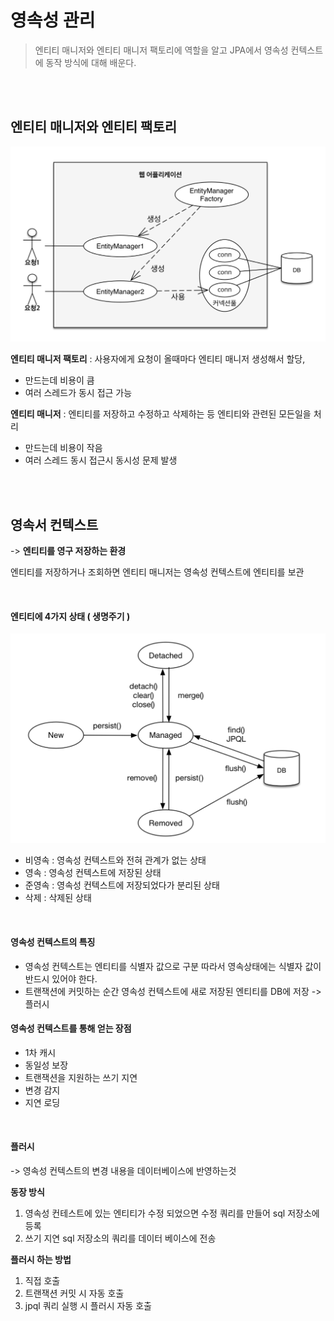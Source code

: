 # 영속성 관리

> 엔티티 매니저와 엔티티 매니저 팩토리에 역할을 알고  JPA에서 영속성 컨텍스트에 동작 방식에 대해 배운다. 

<br/>

<br/>

## 엔티티 매니저와 엔티티 팩토리

![엔티티 매니저 팩토리와 엔티티 매니저](./image/1.png)

**엔티티 매니저 팩토리** : 사용자에게 요청이 올때마다 엔티티 매니저 생성해서 할당, 

- 만드는데 비용이 큼
- 여러 스레드가 동시 접근 가능

**엔티티 매니저** : 엔티티를 저장하고 수정하고 삭제하는 등 엔티티와 관련된 모든일을 처리

- 만드는데 비용이 작음
- 여러 스레드 동시 접근시 동시성 문제 발생

<br/>

<br/>

## 영속서 컨텍스트

-> **엔티티를 영구 저장하는 환경**

엔티티를 저장하거나 조회하면 엔티티 매니저는 영속성 컨텍스트에 엔티티를 보관

<br/>

#### 엔티티에 4가지 상태 ( 생명주기 )

![엔티티에 4가지 상태](./image/2.png)

- 비영속 : 영속성 컨텍스트와 전혀 관계가 없는 상태
- 영속 : 영속성 컨텍스트에 저장된 상태
- 준영속 : 영속성 컨텍스트에 저장되었다가 분리된 상태
- 삭제 : 삭제된 상태

<br/>

#### 영속성 컨텍스트의 특징

- 영속성 컨텍스트는 엔티티를 식별자 값으로 구분 따라서 영속상태에는 식별자 값이 반드시 있어야 한다.
- 트랜잭션에 커밋하는 순간 영속성 컨텍스트에 새로 저장된 엔티티를 DB에 저장 -> 플러시

#### 영속성 컨텍스트를 통해 얻는 장점

- 1차 캐시
- 동일성 보장
- 트랜잭션을 지원하는 쓰기 지연
- 변경 감지
- 지연 로딩

<br/>

#### 플러시

-> 영속성 컨텍스트의 변경 내용을 데이터베이스에 반영하는것

**동장 방식**

1. 영속성 컨테스트에 있는 엔티티가 수정 되었으면 수정 쿼리를 만들어 sql 저장소에 등록
2. 쓰기 지연 sql 저장소의 쿼리를 데이터 베이스에 전송

**플러시 하는 방법**

1. 직접 호출
2. 트랜잭션 커밋 시 자동 호출
3. jpql 쿼리 실행 시 플러시 자동 호출
